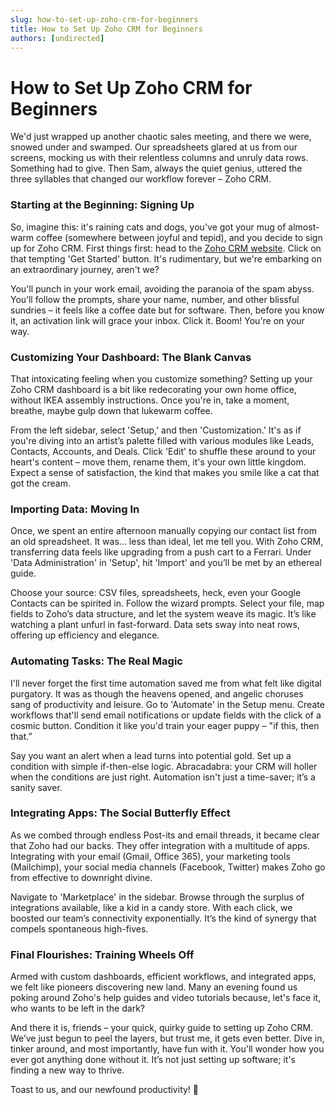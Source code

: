 ```yaml
---
slug: how-to-set-up-zoho-crm-for-beginners
title: How to Set Up Zoho CRM for Beginners
authors: [undirected]
---
```


# How to Set Up Zoho CRM for Beginners

We'd just wrapped up another chaotic sales meeting, and there we were, snowed under and swamped. Our spreadsheets glared at us from our screens, mocking us with their relentless columns and unruly data rows. Something had to give. Then Sam, always the quiet genius, uttered the three syllables that changed our workflow forever – Zoho CRM.

### Starting at the Beginning: Signing Up

So, imagine this: it's raining cats and dogs, you've got your mug of almost-warm coffee (somewhere between joyful and tepid), and you decide to sign up for Zoho CRM. First things first: head to the [Zoho CRM website](https://www.zoho.com/crm/). Click on that tempting 'Get Started' button. It's rudimentary, but we're embarking on an extraordinary journey, aren't we?

You'll punch in your work email, avoiding the paranoia of the spam abyss. You’ll follow the prompts, share your name, number, and other blissful sundries – it feels like a coffee date but for software. Then, before you know it, an activation link will grace your inbox. Click it. Boom! You're on your way.

### Customizing Your Dashboard: The Blank Canvas

That intoxicating feeling when you customize something? Setting up your Zoho CRM dashboard is a bit like redecorating your own home office, without IKEA assembly instructions. Once you're in, take a moment, breathe, maybe gulp down that lukewarm coffee.

From the left sidebar, select 'Setup,' and then 'Customization.' It's as if you're diving into an artist’s palette filled with various modules like Leads, Contacts, Accounts, and Deals. Click 'Edit' to shuffle these around to your heart's content – move them, rename them, it's your own little kingdom. Expect a sense of satisfaction, the kind that makes you smile like a cat that got the cream.

### Importing Data: Moving In

Once, we spent an entire afternoon manually copying our contact list from an old spreadsheet. It was... less than ideal, let me tell you. With Zoho CRM, transferring data feels like upgrading from a push cart to a Ferrari. Under 'Data Administration' in 'Setup', hit 'Import' and you’ll be met by an ethereal guide.

Choose your source: CSV files, spreadsheets, heck, even your Google Contacts can be spirited in. Follow the wizard prompts. Select your file, map fields to Zoho’s data structure, and let the system weave its magic. It’s like watching a plant unfurl in fast-forward. Data sets sway into neat rows, offering up efficiency and elegance.

### Automating Tasks: The Real Magic

I'll never forget the first time automation saved me from what felt like digital purgatory. It was as though the heavens opened, and angelic choruses sang of productivity and leisure. Go to 'Automate' in the Setup menu. Create workflows that'll send email notifications or update fields with the click of a cosmic button. Condition it like you'd train your eager puppy – "if this, then that.”

Say you want an alert when a lead turns into potential gold. Set up a condition with simple if-then-else logic. Abracadabra: your CRM will holler when the conditions are just right. Automation isn't just a time-saver; it’s a sanity saver.

### Integrating Apps: The Social Butterfly Effect

As we combed through endless Post-its and email threads, it became clear that Zoho had our backs. They offer integration with a multitude of apps. Integrating with your email (Gmail, Office 365), your marketing tools (Mailchimp), your social media channels (Facebook, Twitter) makes Zoho go from effective to downright divine.

Navigate to 'Marketplace' in the sidebar. Browse through the surplus of integrations available, like a kid in a candy store. With each click, we boosted our team’s connectivity exponentially. It’s the kind of synergy that compels spontaneous high-fives.

### Final Flourishes: Training Wheels Off

Armed with custom dashboards, efficient workflows, and integrated apps, we felt like pioneers discovering new land. Many an evening found us poking around Zoho's help guides and video tutorials because, let's face it, who wants to be left in the dark?

And there it is, friends – your quick, quirky guide to setting up Zoho CRM. We’ve just begun to peel the layers, but trust me, it gets even better. Dive in, tinker around, and most importantly, have fun with it. You'll wonder how you ever got anything done without it. It’s not just setting up software; it's finding a new way to thrive.

Toast to us, and our newfound productivity! 🍻